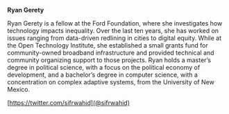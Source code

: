 **Ryan Gerety**

Ryan Gerety is a fellow at the Ford Foundation, where she investigates how technology impacts inequality. Over the last ten years, she has worked on issues ranging from data-driven redlining in cities to digital equity. While at the Open Technology Institute, she established a small grants fund for community-owned broadband infrastructure and provided technical and community organizing support to those projects. Ryan holds a master’s degree in political science, with a focus on the political economy of development, and a bachelor’s degree in computer science, with a concentration on complex adaptive systems, from the University of New Mexico.

[https://twitter.com/sifrwahid](@sifrwahid)
